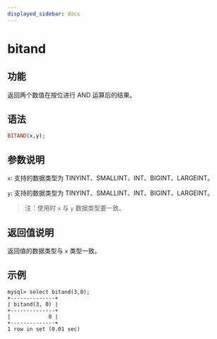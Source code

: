 ```yaml
---
displayed_sidebar: docs
---
```


# bitand

## 功能

返回两个数值在按位进行 AND 运算后的结果。

## 语法

```Haskell
BITAND(x,y);
```

## 参数说明

`x`: 支持的数据类型为 TINYINT、SMALLINT、INT、BIGINT、LARGEINT。

`y`: 支持的数据类型为 TINYINT、SMALLINT、INT、BIGINT、LARGEINT。

> 注：使用时 `x` 与 `y` 数据类型要一致。

## 返回值说明

返回值的数据类型与 `x` 类型一致。

## 示例

```Plain Text
mysql> select bitand(3,0);
+--------------+
| bitand(3, 0) |
+--------------+
|            0 |
+--------------+
1 row in set (0.01 sec)
```
